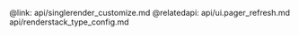 @link: api/singlerender_customize.md
@relatedapi:
	api/ui.pager_refresh.md
    api/renderstack_type_config.md